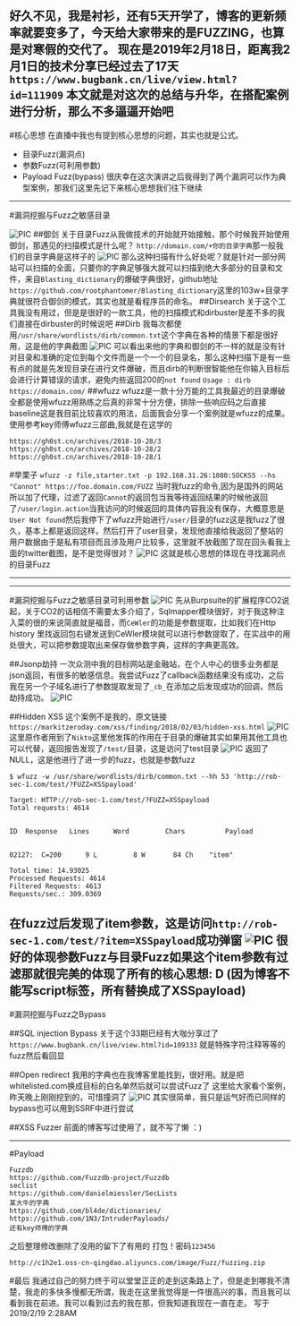 好久不见，我是衬衫，还有5天开学了，博客的更新频率就要变多了，今天给大家带来的是FUZZING，也算是对寒假的交代了。
现在是2019年2月18日，距离我2月1日的技术分享已经过去了17天
`https://www.bugbank.cn/live/view.html?id=111909`
本文就是对这次的总结与升华，在搭配案例进行分析，那么不多逼逼开始吧
---

#核心思想
在直播中我也有提到核心思想的问题，其实也就是公式。
- 目录Fuzz(漏洞点)
- 参数Fuzz(可利用参数)
- Payload Fuzz(bypass)
很庆幸在这次演讲之后我得到了两个漏洞可以作为典型案例，那我们这里先记下来核心思想我们往下继续
---
#漏洞挖掘与Fuzz之敏感目录

![PIC](http://c1h2e1.oss-cn-qingdao.aliyuncs.com/image/Fuzz/fuzz1.png)
##御剑
关于目录Fuzz从我做技术的开始就开始接触，那个时候我开始使用御剑，那遇见的扫描模式是什么呢？
`http://domain.com/+你的目录字典`那一般我们的目录字典是这样子的
![PIC](http://c1h2e1.oss-cn-qingdao.aliyuncs.com/image/Fuzz/fuzz2.png)
那么这种扫描有什么好处呢？就是针对一部分网站可以扫描的全面，只要你的字典足够强大就可以扫描到绝大多部分的目录和文件，来自`Blasting_dictionary`的爆破字典很好，github地址`https://github.com/rootphantomer/Blasting_dictionary`这里的103w+目录字典就很符合御剑的模式，其实也就是看程序员的命名。
##Dirsearch
关于这个工具我没有用过，但是是很好的一款工具，他的扫描模式和dirbuster是差不多的我们直接在dirbuster的时候说吧
##Dirb
我每次都使用`/usr/share/wordlists/dirb/common.txt`这个字典在各种的情景下都是很好用，这是他的字典截图
![PIC](http://c1h2e1.oss-cn-qingdao.aliyuncs.com/image/Fuzz/fuzz3.png)
可以看出来他的字典和御剑的不一样的就是没有针对目录和准确的定位到每个文件而是一个一个的目录名，那么这种扫描下是有一些有点的就是先发现目录在进行文件爆破，而且dirb的判断很智能他在你输入目标后会进行计算错误的请求，避免内些返回200的`not found`
`Usage : dirb https://domain.com/`
##wfuzz
wfuzz是一款十分万能的工具我最近的目录爆破全都是使用wfuzz用熟练之后真的非常十分方便，排除一些响应码之后直接baseline这是我目前比较喜欢的用法，后面我会分享一个案例就是wfuzz的成果。
使用参考key师傅wfuzz三部曲,我就是在这学的
```
https://gh0st.cn/archives/2018-10-28/3
https://gh0st.cn/archives/2018-10-28/2
https://gh0st.cn/archives/2018-10-28/1
```
#举栗子
`wfuzz -z file,starter.txt -p 192.168.31.26:1080:SOCKS5 --hs "Cannot" https://foo.domain.com/FUZZ`
当时我fuzz的命令,因为是国外的网站所以加了代理，过滤了返回`Cannot`的返回包当我等待返回结果的时候他返回了`/user/login.action`当我访问的时候返回的具体内容我没有保存，大概意思是`User Not found`然后我停下了wfuzz开始进行`/user/`目录的fuzz这是我fuzz了很久，基本上都是返回这样，然后打开了user目录，发现他直接给我返回了整站的用户数据由于是私有项目而且涉及用户比较多，这里就不放截图了现在回头看我上面的twitter截图，是不是觉得很对？
![PIC](http://c1h2e1.oss-cn-qingdao.aliyuncs.com/image/Fuzz/fuzz1.png)
这就是核心思想的体现在寻找漏洞点的目录Fuzz

---


---

#漏洞挖掘与Fuzz之敏感目录可利用参数
![PIC](http://c1h2e1.oss-cn-qingdao.aliyuncs.com/image/Fuzz/fuzz7.png)
先从Burpsuite的扩展程序CO2说起，关于CO2的话相信不需要太多介绍了，Sqlmapper模块很好，对于我这种注入菜的很的来说简直就是福音，而`CeWler`的功能是参数提取，比如我们在Http history 里找返回包右键发送到CeWler模块就可以进行参数提取了，在实战中的用处很大，可以把参数提取出来保存做参数字典，这样的字典更高效。


##Jsonp劫持
一次众测中我的目标网站是金融站，在个人中心的很多业务都是json返回，有很多的敏感信息。我尝试Fuzz了callback函数结果没有成功，之后我在另一个子域名进行了参数提取发现了`_cb_`在添加之后发现成功的回调，然后劫持成功。
![PIC](http://c1h2e1.oss-cn-qingdao.aliyuncs.com/image/Fuzz/fuzz8.png)


##Hidden XSS
这个案例不是我的，原文链接`https://markitzeroday.com/xss/finding/2018/02/03/hidden-xss.html`
![PIC](http://c1h2e1.oss-cn-qingdao.aliyuncs.com/image/Fuzz/fuzz4.png)
这里原作者用到了`Nikto`这里他发挥的作用在于目录的爆破其实如果用其他工具也可以代替，返回报告发现了`/test/`目录，这是访问了test目录
![PIC](http://c1h2e1.oss-cn-qingdao.aliyuncs.com/image/Fuzz/fuzz5.png)
返回了NULL，这是他进行了进一步的fuzz，也就是参数fuzz

```
$ wfuzz -w /usr/share/wordlists/dirb/common.txt --hh 53 'http://rob-sec-1.com/test/?FUZZ=XSSpayload'

Target: HTTP://rob-sec-1.com/test/?FUZZ=XSSpayload
Total requests: 4614


ID	Response   Lines      Word         Chars          Payload    


02127:  C=200      9 L	       8 W	     84 Ch	  "item"

Total time: 14.93025
Processed Requests: 4614
Filtered Requests: 4613
Requests/sec.: 309.0369
```

在fuzz过后发现了item参数，这是访问`http://rob-sec-1.com/test/?item=XSSpayload`成功弹窗
![PIC](http://c1h2e1.oss-cn-qingdao.aliyuncs.com/image/Fuzz/fuzz6.png)
很好的体现参数Fuzz与目录Fuzz如果这个item参数有过滤那就很完美的体现了所有的核心思想: D
(因为博客不能写script标签，所有替换成了XSSpayload)
---

#漏洞挖掘与Fuzz之Bypass

##SQL injection Bypass
关于这个33期已经有大咖分享过了
`https://www.bugbank.cn/live/view.html?id=109333`
就是特殊字符注释等等的fuzz然后看回显

##Open redirect
我用的字典也在我博客里能找到，很好用。就是把whitelisted.com换成目标的白名单然后就可以尝试Fuzz了
这里给大家看个案例，昨天晚上刚刚挖到的，可惜撞洞了
![PIC](http://c1h2e1.oss-cn-qingdao.aliyuncs.com/image/Fuzz/fuzz9.png)
其实很简单，我只是运气好而已同样的bypass也可以用到SSRF中进行尝试

##XSS Fuzzer
前面的博客写过使用了，就不写了懒 ：)

---
#Payload
```
Fuzzdb
https://github.com/Fuzzdb-project/Fuzzdb
seclist
https://github.com/danielmiessler/SecLists
某大牛的字典
https://github.com/bl4de/dictionaries/
https://github.com/1N3/IntruderPayloads/
还有key师傅的字典
```
之后整理修改删除了没用的留下了有用的
打包！密码`123456`

`http://c1h2e1.oss-cn-qingdao.aliyuncs.com/image/Fuzz/fuzzing.zip`

#最后
我通过自己的努力终于可以堂堂正正的走到这条路上了，但是走到哪我不清楚，我走的多快多慢都无所谓，我走在这里我觉得是一件很高兴的事，而且我可以看到我在前进。我可以看到过去的我在那，但我知道我现在一直在走。
写于2019/2/19 2:28AM
